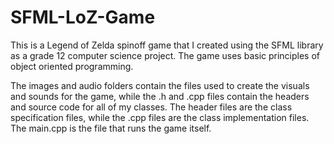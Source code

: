 # SFML-LoZ-Game
This is a Legend of Zelda spinoff game that I created using the SFML library as a grade 12 computer science project. The game uses basic principles of object oriented programming.

The images and audio folders contain the files used to create the visuals and sounds for the game, while the .h and .cpp files contain the headers and source code for all of my classes. The header files are the class specification files, while the .cpp files are the class implementation files. The main.cpp is the file that runs the game itself.
